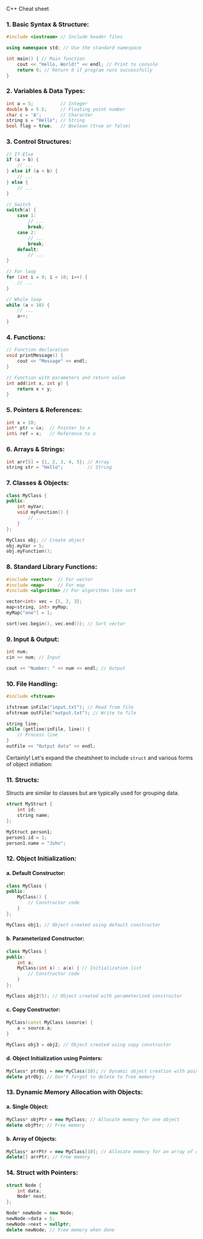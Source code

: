 
C++ Cheat sheet

### **1. Basic Syntax & Structure:**
```cpp
#include <iostream> // Include header files

using namespace std; // Use the standard namespace

int main() { // Main function
    cout << "Hello, World!" << endl; // Print to console
    return 0; // Return 0 if program runs successfully
}
```

### **2. Variables & Data Types:**
```cpp
int a = 5;          // Integer
double b = 5.5;     // Floating point number
char c = 'A';       // Character
string s = "Hello"; // String
bool flag = true;   // Boolean (true or false)
```

### **3. Control Structures:**
```cpp
// If-Else
if (a > b) {
    // ...
} else if (a < b) {
    // ...
} else {
    // ...
}

// Switch
switch(a) {
    case 1: 
        // ...
        break;
    case 2: 
        // ...
        break;
    default: 
        // ...
}

// For loop
for (int i = 0; i < 10; i++) {
    // ...
}

// While loop
while (a < 10) {
    // ...
    a++;
}
```

### **4. Functions:**
```cpp
// Function declaration
void printMessage() {
    cout << "Message" << endl;
}

// Function with parameters and return value
int add(int x, int y) {
    return x + y;
}
```

### **5. Pointers & References:**
```cpp
int x = 10;
int* ptr = &x;  // Pointer to x
int& ref = x;   // Reference to x
```

### **6. Arrays & Strings:**
```cpp
int arr[5] = {1, 2, 3, 4, 5}; // Array
string str = "Hello";         // String
```

### **7. Classes & Objects:**
```cpp
class MyClass {
public:
    int myVar;
    void myFunction() {
        // ...
    }
};

MyClass obj; // Create object
obj.myVar = 5; 
obj.myFunction();
```

### **8. Standard Library Functions:**
```cpp
#include <vector>  // For vector
#include <map>     // For map
#include <algorithm> // For algorithms like sort

vector<int> vec = {1, 2, 3};
map<string, int> myMap;
myMap["one"] = 1;

sort(vec.begin(), vec.end()); // Sort vector
```

### **9. Input & Output:**
```cpp
int num;
cin >> num; // Input

cout << "Number: " << num << endl; // Output
```

### **10. File Handling:**
```cpp
#include <fstream>

ifstream inFile("input.txt"); // Read from file
ofstream outFile("output.txt"); // Write to file

string line;
while (getline(inFile, line)) {
    // Process line
}
outFile << "Output data" << endl;
```
Certainly! Let's expand the cheatsheet to include `struct` and various forms of object initiation:

### **11. Structs:**
Structs are similar to classes but are typically used for grouping data.

```cpp
struct MyStruct {
    int id;
    string name;
};

MyStruct person1;
person1.id = 1;
person1.name = "John";
```

### **12. Object Initialization:**

#### **a. Default Constructor:**
```cpp
class MyClass {
public:
    MyClass() {
        // Constructor code
    }
};

MyClass obj1; // Object created using default constructor
```

#### **b. Parameterized Constructor:**
```cpp
class MyClass {
public:
    int a;
    MyClass(int x) : a(x) { // Initialization list
        // Constructor code
    }
};

MyClass obj2(5); // Object created with parameterized constructor
```

#### **c. Copy Constructor:**
```cpp
MyClass(const MyClass &source) {
    a = source.a;
}

MyClass obj3 = obj2; // Object created using copy constructor
```

#### **d. Object Initialization using Pointers:**
```cpp
MyClass* ptrObj = new MyClass(10); // Dynamic object creation with pointer
delete ptrObj; // Don't forget to delete to free memory
```

### **13. Dynamic Memory Allocation with Objects:**

#### **a. Single Object:**
```cpp
MyClass* objPtr = new MyClass; // Allocate memory for one object
delete objPtr; // Free memory
```

#### **b. Array of Objects:**
```cpp
MyClass* arrPtr = new MyClass[10]; // Allocate memory for an array of objects
delete[] arrPtr; // Free memory
```

### **14. Struct with Pointers:**
```cpp
struct Node {
    int data;
    Node* next;
};

Node* newNode = new Node;
newNode->data = 5;
newNode->next = nullptr;
delete newNode; // Free memory when done
```
